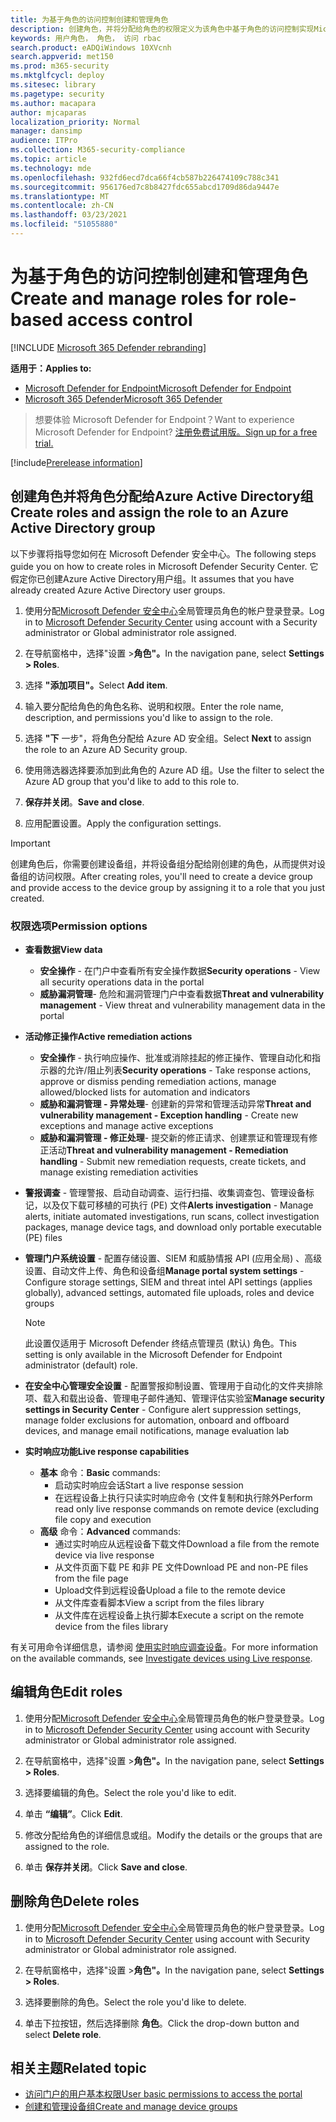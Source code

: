 ```yaml
---
title: 为基于角色的访问控制创建和管理角色
description: 创建角色，并将分配给角色的权限定义为该角色中基于角色的访问控制实现Microsoft Defender 安全中心
keywords: 用户角色， 角色， 访问 rbac
search.product: eADQiWindows 10XVcnh
search.appverid: met150
ms.prod: m365-security
ms.mktglfcycl: deploy
ms.sitesec: library
ms.pagetype: security
ms.author: macapara
author: mjcaparas
localization_priority: Normal
manager: dansimp
audience: ITPro
ms.collection: M365-security-compliance
ms.topic: article
ms.technology: mde
ms.openlocfilehash: 932fd6ecd7dca66f4cb587b226474109c788c341
ms.sourcegitcommit: 956176ed7c8b8427fdc655abcd1709d86da9447e
ms.translationtype: MT
ms.contentlocale: zh-CN
ms.lasthandoff: 03/23/2021
ms.locfileid: "51055880"
---
```

# <a name="create-and-manage-roles-for-role-based-access-control"></a><span data-ttu-id="58d37-104">为基于角色的访问控制创建和管理角色</span><span class="sxs-lookup"><span data-stu-id="58d37-104">Create and manage roles for role-based access control</span></span>

[!INCLUDE [Microsoft 365 Defender rebranding](../../includes/microsoft-defender.md)]

<span data-ttu-id="58d37-105">**适用于：**</span><span class="sxs-lookup"><span data-stu-id="58d37-105">**Applies to:**</span></span>
- [<span data-ttu-id="58d37-106">Microsoft Defender for Endpoint</span><span class="sxs-lookup"><span data-stu-id="58d37-106">Microsoft Defender for Endpoint</span></span>](https://go.microsoft.com/fwlink/?linkid=2154037)
- [<span data-ttu-id="58d37-107">Microsoft 365 Defender</span><span class="sxs-lookup"><span data-stu-id="58d37-107">Microsoft 365 Defender</span></span>](https://go.microsoft.com/fwlink/?linkid=2118804)

><span data-ttu-id="58d37-108">想要体验 Microsoft Defender for Endpoint？</span><span class="sxs-lookup"><span data-stu-id="58d37-108">Want to experience Microsoft Defender for Endpoint?</span></span> [<span data-ttu-id="58d37-109">注册免费试用版。</span><span class="sxs-lookup"><span data-stu-id="58d37-109">Sign up for a free trial.</span></span>](https://www.microsoft.com/microsoft-365/windows/microsoft-defender-atp?ocid=docs-wdatp-roles-abovefoldlink)

[!include[Prerelease information](../../includes/prerelease.md)]

## <a name="create-roles-and-assign-the-role-to-an-azure-active-directory-group"></a><span data-ttu-id="58d37-110">创建角色并将角色分配给Azure Active Directory组</span><span class="sxs-lookup"><span data-stu-id="58d37-110">Create roles and assign the role to an Azure Active Directory group</span></span>

<span data-ttu-id="58d37-111">以下步骤将指导您如何在 Microsoft Defender 安全中心。</span><span class="sxs-lookup"><span data-stu-id="58d37-111">The following steps guide you on how to create roles in Microsoft Defender Security Center.</span></span> <span data-ttu-id="58d37-112">它假定你已创建Azure Active Directory用户组。</span><span class="sxs-lookup"><span data-stu-id="58d37-112">It assumes that you have already created Azure Active Directory user groups.</span></span>

1. <span data-ttu-id="58d37-113">使用分配[Microsoft Defender 安全中心](https://securitycenter.windows.com/)全局管理员角色的帐户登录登录。</span><span class="sxs-lookup"><span data-stu-id="58d37-113">Log in to [Microsoft Defender Security Center](https://securitycenter.windows.com/) using account with a Security administrator or Global administrator role assigned.</span></span>

2. <span data-ttu-id="58d37-114">在导航窗格中，选择"设置 >**角色"。**</span><span class="sxs-lookup"><span data-stu-id="58d37-114">In the navigation pane, select **Settings > Roles**.</span></span>

3. <span data-ttu-id="58d37-115">选择 **"添加项目"。**</span><span class="sxs-lookup"><span data-stu-id="58d37-115">Select **Add item**.</span></span>

4. <span data-ttu-id="58d37-116">输入要分配给角色的角色名称、说明和权限。</span><span class="sxs-lookup"><span data-stu-id="58d37-116">Enter the role name, description, and permissions you'd like to assign to the role.</span></span>

5. <span data-ttu-id="58d37-117">选择 **"下** 一步"，将角色分配给 Azure AD 安全组。</span><span class="sxs-lookup"><span data-stu-id="58d37-117">Select **Next** to assign the role to an Azure AD Security group.</span></span>

6. <span data-ttu-id="58d37-118">使用筛选器选择要添加到此角色的 Azure AD 组。</span><span class="sxs-lookup"><span data-stu-id="58d37-118">Use the filter to select the Azure AD group that you'd like to add to this role to.</span></span>

7. <span data-ttu-id="58d37-119">**保存并关闭**。</span><span class="sxs-lookup"><span data-stu-id="58d37-119">**Save and close**.</span></span>

8. <span data-ttu-id="58d37-120">应用配置设置。</span><span class="sxs-lookup"><span data-stu-id="58d37-120">Apply the configuration settings.</span></span>

> [!IMPORTANT]
> <span data-ttu-id="58d37-121">创建角色后，你需要创建设备组，并将设备组分配给刚创建的角色，从而提供对设备组的访问权限。</span><span class="sxs-lookup"><span data-stu-id="58d37-121">After creating roles, you'll need to create a device group and provide access to the device group by assigning it to a role that you just created.</span></span>

### <a name="permission-options"></a><span data-ttu-id="58d37-122">权限选项</span><span class="sxs-lookup"><span data-stu-id="58d37-122">Permission options</span></span>

- <span data-ttu-id="58d37-123">**查看数据**</span><span class="sxs-lookup"><span data-stu-id="58d37-123">**View data**</span></span>
    - <span data-ttu-id="58d37-124">**安全操作** - 在门户中查看所有安全操作数据</span><span class="sxs-lookup"><span data-stu-id="58d37-124">**Security operations** - View all security operations data in the portal</span></span>
    - <span data-ttu-id="58d37-125">**威胁漏洞管理**- 危险和漏洞管理门户中查看数据</span><span class="sxs-lookup"><span data-stu-id="58d37-125">**Threat and vulnerability management** - View threat and vulnerability management data in the portal</span></span>

- <span data-ttu-id="58d37-126">**活动修正操作**</span><span class="sxs-lookup"><span data-stu-id="58d37-126">**Active remediation actions**</span></span>
    - <span data-ttu-id="58d37-127">**安全操作** - 执行响应操作、批准或消除挂起的修正操作、管理自动化和指示器的允许/阻止列表</span><span class="sxs-lookup"><span data-stu-id="58d37-127">**Security operations** - Take response actions, approve or dismiss pending remediation actions, manage allowed/blocked lists for automation and indicators</span></span>
    - <span data-ttu-id="58d37-128">**威胁和漏洞管理 - 异常处理**- 创建新的异常和管理活动异常</span><span class="sxs-lookup"><span data-stu-id="58d37-128">**Threat and vulnerability management - Exception handling** - Create new exceptions and manage active exceptions</span></span>
    - <span data-ttu-id="58d37-129">**威胁和漏洞管理 - 修正处理**- 提交新的修正请求、创建票证和管理现有修正活动</span><span class="sxs-lookup"><span data-stu-id="58d37-129">**Threat and vulnerability management - Remediation handling** - Submit new remediation requests, create tickets, and manage existing remediation activities</span></span>

- <span data-ttu-id="58d37-130">**警报调查** - 管理警报、启动自动调查、运行扫描、收集调查包、管理设备标记，以及仅下载可移植的可执行 (PE) 文件</span><span class="sxs-lookup"><span data-stu-id="58d37-130">**Alerts investigation** - Manage alerts, initiate automated investigations, run scans, collect investigation packages, manage device tags, and download only portable executable (PE) files</span></span> 

- <span data-ttu-id="58d37-131">**管理门户系统设置** - 配置存储设置、SIEM 和威胁情报 API (应用全局) 、高级设置、自动文件上传、角色和设备组</span><span class="sxs-lookup"><span data-stu-id="58d37-131">**Manage portal system settings** - Configure storage settings, SIEM and threat intel API settings (applies globally), advanced settings, automated file uploads, roles and device groups</span></span>

    > [!NOTE]
    > <span data-ttu-id="58d37-132">此设置仅适用于 Microsoft Defender 终结点管理员 (默认) 角色。</span><span class="sxs-lookup"><span data-stu-id="58d37-132">This setting is only available in the Microsoft Defender for Endpoint administrator (default) role.</span></span>

- <span data-ttu-id="58d37-133">**在安全中心管理安全设置** - 配置警报抑制设置、管理用于自动化的文件夹排除项、载入和载出设备、管理电子邮件通知、管理评估实验室</span><span class="sxs-lookup"><span data-stu-id="58d37-133">**Manage security settings in Security Center** - Configure alert suppression settings, manage folder exclusions for automation, onboard and offboard devices, and manage email notifications, manage evaluation lab</span></span>

- <span data-ttu-id="58d37-134">**实时响应功能**</span><span class="sxs-lookup"><span data-stu-id="58d37-134">**Live response capabilities**</span></span>
    - <span data-ttu-id="58d37-135">**基本** 命令：</span><span class="sxs-lookup"><span data-stu-id="58d37-135">**Basic** commands:</span></span>
        - <span data-ttu-id="58d37-136">启动实时响应会话</span><span class="sxs-lookup"><span data-stu-id="58d37-136">Start a live response session</span></span>
        - <span data-ttu-id="58d37-137">在远程设备上执行只读实时响应命令 (文件复制和执行除外</span><span class="sxs-lookup"><span data-stu-id="58d37-137">Perform read only live response commands on remote device (excluding file copy and execution</span></span>
    - <span data-ttu-id="58d37-138">**高级** 命令：</span><span class="sxs-lookup"><span data-stu-id="58d37-138">**Advanced** commands:</span></span>
        - <span data-ttu-id="58d37-139">通过实时响应从远程设备下载文件</span><span class="sxs-lookup"><span data-stu-id="58d37-139">Download a file from the remote device via live response</span></span>
        - <span data-ttu-id="58d37-140">从文件页面下载 PE 和非 PE 文件</span><span class="sxs-lookup"><span data-stu-id="58d37-140">Download PE and non-PE files from the file page</span></span>
        - <span data-ttu-id="58d37-141">Upload文件到远程设备</span><span class="sxs-lookup"><span data-stu-id="58d37-141">Upload a file to the remote device</span></span>
        - <span data-ttu-id="58d37-142">从文件库查看脚本</span><span class="sxs-lookup"><span data-stu-id="58d37-142">View a script from the files library</span></span>
        - <span data-ttu-id="58d37-143">从文件库在远程设备上执行脚本</span><span class="sxs-lookup"><span data-stu-id="58d37-143">Execute a script on the remote device from the files library</span></span>

<span data-ttu-id="58d37-144">有关可用命令详细信息，请参阅 [使用实时响应调查设备](live-response.md)。</span><span class="sxs-lookup"><span data-stu-id="58d37-144">For more information on the available commands, see [Investigate devices using Live response](live-response.md).</span></span>
  
## <a name="edit-roles"></a><span data-ttu-id="58d37-145">编辑角色</span><span class="sxs-lookup"><span data-stu-id="58d37-145">Edit roles</span></span>

1. <span data-ttu-id="58d37-146">使用分配[Microsoft Defender 安全中心](https://securitycenter.windows.com/)全局管理员角色的帐户登录登录。</span><span class="sxs-lookup"><span data-stu-id="58d37-146">Log in to [Microsoft Defender Security Center](https://securitycenter.windows.com/) using account with Security administrator or Global administrator role assigned.</span></span>

2. <span data-ttu-id="58d37-147">在导航窗格中，选择"设置 >**角色"。**</span><span class="sxs-lookup"><span data-stu-id="58d37-147">In the navigation pane, select **Settings > Roles**.</span></span>

3. <span data-ttu-id="58d37-148">选择要编辑的角色。</span><span class="sxs-lookup"><span data-stu-id="58d37-148">Select the role you'd like to edit.</span></span>

4. <span data-ttu-id="58d37-149">单击 **“编辑”**。</span><span class="sxs-lookup"><span data-stu-id="58d37-149">Click **Edit**.</span></span>

5. <span data-ttu-id="58d37-150">修改分配给角色的详细信息或组。</span><span class="sxs-lookup"><span data-stu-id="58d37-150">Modify the details or the groups that are assigned to the role.</span></span> 

6. <span data-ttu-id="58d37-151">单击 **保存并关闭**。</span><span class="sxs-lookup"><span data-stu-id="58d37-151">Click **Save and close**.</span></span>

## <a name="delete-roles"></a><span data-ttu-id="58d37-152">删除角色</span><span class="sxs-lookup"><span data-stu-id="58d37-152">Delete roles</span></span>

1. <span data-ttu-id="58d37-153">使用分配[Microsoft Defender 安全中心](https://securitycenter.windows.com/)全局管理员角色的帐户登录登录。</span><span class="sxs-lookup"><span data-stu-id="58d37-153">Log in to [Microsoft Defender Security Center](https://securitycenter.windows.com/) using account with Security administrator or Global administrator role assigned.</span></span>

2. <span data-ttu-id="58d37-154">在导航窗格中，选择"设置 >**角色"。**</span><span class="sxs-lookup"><span data-stu-id="58d37-154">In the navigation pane, select **Settings > Roles**.</span></span>

3. <span data-ttu-id="58d37-155">选择要删除的角色。</span><span class="sxs-lookup"><span data-stu-id="58d37-155">Select the role you'd like to delete.</span></span>

4. <span data-ttu-id="58d37-156">单击下拉按钮，然后选择删除 **角色**。</span><span class="sxs-lookup"><span data-stu-id="58d37-156">Click the drop-down button and select **Delete role**.</span></span>

## <a name="related-topic"></a><span data-ttu-id="58d37-157">相关主题</span><span class="sxs-lookup"><span data-stu-id="58d37-157">Related topic</span></span>

- [<span data-ttu-id="58d37-158">访问门户的用户基本权限</span><span class="sxs-lookup"><span data-stu-id="58d37-158">User basic permissions to access the portal</span></span>](basic-permissions.md)
- [<span data-ttu-id="58d37-159">创建和管理设备组</span><span class="sxs-lookup"><span data-stu-id="58d37-159">Create and manage device groups</span></span>](machine-groups.md)
